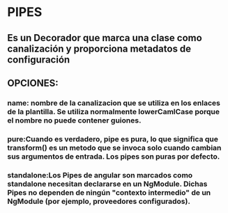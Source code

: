 # PIPES
## Es un Decorador que marca una clase como canalización y proporciona metadatos de configuración
## OPCIONES:
### name: nombre de la canalizacion que se utiliza en los enlaces de la plantilla. Se utiliza normalmente lowerCamlCase porque el nombre no puede contener guiones.
### pure:Cuando es verdadero, pipe es pura, lo que significa que transform() es un metodo que se invoca solo cuando cambian sus argumentos de entrada. Los pipes son puras por defecto.
### standalone:Los Pipes de angular son marcados como standalone necesitan declararse en un NgModule. Dichas Pipes no dependen de ningún "contexto intermedio" de un NgModule (por ejemplo, proveedores configurados).
